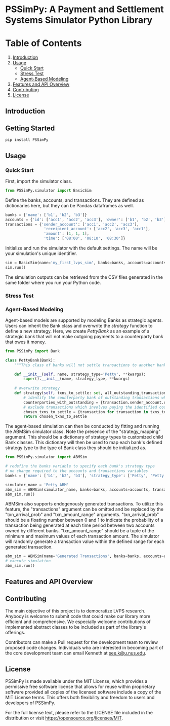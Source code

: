 # PSSimPy: A Payment and Settlement Systems Simulator Python Library

# Table of Contents
1. [Introduction](#introduction)
2. [Usage](#usage)
   - [Quick Start](#quick-start)
   - [Stress Test](#stress-test)
   - [Agent-Based Modeling](#agent-based-modeling)
4. [Features and API Overview](#features-and-api-overview)
5. [Contributing](#contributing)
6. [License](#license)

## Introduction

## Getting Started
```bash
pip install PSSimPy
```

## Usage
### Quick Start
First, import the simulator class.
```python
from PSSimPy.simulator import BasicSim
```
Define the banks, accounts, and transactions. They are defined as dictionaries here, but they can be Pandas dataframes as well.
```python
banks = {'name': ['b1', 'b2', 'b3']}
accounts = {'id': ['acc1', 'acc2', 'acc3'], 'owner': ['b1', 'b2', 'b3'], 'balance': [100, 100, 100], 'posted_collateral': [0, 0, 0]}
transactions = {'sender_account': ['acc1', 'acc2', 'acc3'], 
                 'receipient_account': ['acc2', 'acc3', 'acc1'], 
                 'amount': [1, 1, 1], 
                 'time': ['08:00', '08:10', '08:30']}
```
Initialize and run the simulator with the default settings. The name will be your simulation's unique identifier.
```python
sim = BasicSim(name='my_first_lvps_sim', banks=banks, accounts=accounts, transactions=transactions)
sim.run()
```
The simulation outputs can be retrieved from the CSV files generated in the same folder where you run your Python code.
### Stress Test

### Agent-Based Modeling
Agent-based models are supported by modeling Banks as strategic agents. Users can inherit the Bank class and overwrite the _strategy_ function to define a new strategy. Here, we create _PettyBank_ as an example of a strategic bank that will not make outgoing payments to a counterparty bank that owes it money.
```python
from PSSimPy import Bank

class PettyBank(Bank):
    """This class of banks will not settle transactions to another bank's account if the counter party has an outstanding transaction to this bank that is not yet settled."""

    def __init__(self, name, strategy_type='Petty', **kwargs):
        super().__init__(name, strategy_type, **kwargs)
    
    # overwrite strategy
    def strategy(self, txns_to_settle: set, all_outstanding_transactions: set, sim_name: str, day: int, current_time: str, queue: AbstractQueue) -> set:
        # identify the counterparty bank of outstanding transactions where this bank is the recipient bank
        counterparties_with_outstanding = {transaction.sender_account.owner.name for transaction in all_outstanding_transactions if transaction.receipient_account.owner.name == self.name}
        # exclude transactions which involves paying the identified counterparties
        chosen_txns_to_settle = {transaction for transaction in txns_to_settle if transaction.receipient_account.owner.name not in counterparties_with_outstanding}
        return chosen_txns_to_settle
```
The agent-based simulation can then be conducted by fitting and running the ABMSim simulator class. Note the presence of the "strategy_mapping" argument. This should be a dictionary of strategy types to customized child Bank classes. This dictionary will then be used to map each bank's defined strategy type to the type of Bank class they should be initialized as.
```python
from PSSimPy.simulator import ABMSim

# redefine the banks variable to specify each bank's strategy type
# no change required to the accounts and transactions variables
banks = {'name': ['b1', 'b2', 'b3'], 'strategy_type': ['Petty', 'Petty', 'Petty']}

simulator_name = 'Petty ABM'
abm_sim = ABMSim(simulator_name, banks=banks, accounts=accounts, transactions=transactions, strategy_mapping={'Petty': PettyBank})
abm_sim.run()
```
ABMSim also supports endogenously generated transactions. To utilize this feature, the "transactions" argument can be omitted and be replaced by the "txn_arrival_prob" and "txn_amount_range" arguments. "txn_arrival_prob" should be a floating number between 0 and 1 to indicate the probability of a transaction being generated at each time period between two accounts owned by different banks. "txn_amount_range" should be a tuple of the minimum and maximum values of each transaction amount. The simulator will randomly generate a transaction value within the defined range for each generated transaction.
```python
abm_sim = ABMSim(name='Generated Transactions', banks=banks, accounts=accounts, txn_arrival_prob=0.5, txn_amount_range=(1, 100))
# execute simulation
abm_sim.run()
```

## Features and API Overview

## Contributing
The main objective of this project is to democratize LVPS research. Anybody is welcome to submit code that could make our library more efficient and comprehensive. We especially welcome contributions of implemented abstract classes to be included as part of the library's offerings.

Contributors can make a Pull request for the development team to review proposed code changes. Individuals who are interested in becoming part of the core development team can email Kenneth at see.k@u.nus.edu.

## License
PSSimPy is made available under the MIT License, which provides a permissive free software license that allows for reuse within proprietary software provided all copies of the licensed software include a copy of the MIT License terms. This offers both flexibility and freedom to users and developers of PSSimPy.

For the full license text, please refer to the LICENSE file included in the distribution or visit https://opensource.org/licenses/MIT.
